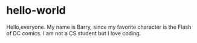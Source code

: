 # hello-world
Hello,everyone. My name is Barry, since my favorite character is the Flash of DC comics.
I am not a CS student but I love coding.
